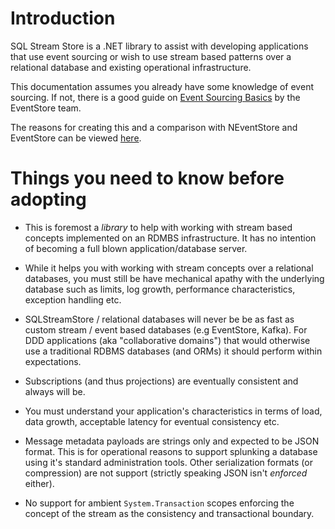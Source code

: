 # Introduction

SQL Stream Store is a .NET library to assist with developing applications that use
event sourcing or wish to use stream based patterns over a relational database
and existing operational infrastructure.

This documentation assumes you already have some knowledge of event sourcing. If
not, there is a good guide on [Event Sourcing
Basics](https://eventstore.org/docs/event-sourcing-basics/index.html) by the
EventStore team.

The reasons for creating this and a comparison with NEventStore and EventStore
can be viewed
[here](https://github.com/SQLStreamStore/SQLStreamStore/issues/108#issuecomment-348154346).

# Things you need to know before adopting

- This is foremost a _library_ to help with working with stream based concepts
  implemented on an RDMBS infrastructure. It has no intention of becoming a full
  blown application/database server.

- While it helps you with working with stream concepts over a relational
  databases, you must still be have mechanical apathy with the underlying
  database such as limits, log growth, performance characteristics, exception
  handling etc.

- SQLStreamStore / relational databases will never be be as fast as custom
  stream / event based databases (e.g EventStore, Kafka). For DDD applications
  (aka "collaborative domains") that would otherwise use a traditional RDBMS
  databases (and ORMs) it should perform within expectations.

- Subscriptions (and thus projections) are eventually consistent and always will
  be.

- You must understand your application's characteristics in terms of load, data
  growth, acceptable latency for eventual consistency etc.
  
- Message metadata payloads are strings only and expected to be JSON format.
  This is for operational reasons to support splunking a database using it's
  standard administration tools. Other serialization formats (or compression)
  are not support (strictly speaking JSON isn't _enforced_ either).

- No support for ambient `System.Transaction` scopes enforcing the concept of
  the stream as the consistency and transactional boundary.